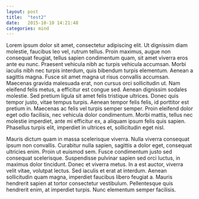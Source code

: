 ```yaml
---
layout: post
title:  "test2"
date:   2015-10-10 14:21:48
categories: mind
---
```


Lorem ipsum dolor sit amet, consectetur adipiscing elit. Ut dignissim diam molestie, faucibus leo vel, rutrum tellus. Proin maximus, augue non consequat feugiat, tellus sapien condimentum quam, sit amet viverra eros ante eu nunc. Praesent vehicula nibh ac turpis vehicula accumsan. Morbi iaculis nibh nec turpis interdum, quis bibendum turpis elementum. Aenean a sagittis magna. Fusce sit amet magna ut risus convallis accumsan. Maecenas gravida malesuada erat, non cursus orci sollicitudin ut. Nam eleifend felis metus, a efficitur est congue sed. Aenean dignissim sodales molestie. Sed pretium ligula sit amet felis tristique ultrices. Donec quis tempor justo, vitae tempus turpis. Aenean tempor felis felis, id porttitor est pretium in. Maecenas ac felis vel turpis semper semper. Proin eleifend dolor eget odio facilisis, nec vehicula dolor condimentum. Morbi mattis, tellus nec molestie imperdiet, ante mi efficitur ex, a aliquam ipsum felis quis sapien. Phasellus turpis elit, imperdiet in ultrices et, sollicitudin eget nisl.
<br>

Mauris dictum quam in massa scelerisque viverra. Nulla viverra consequat ipsum non convallis. Curabitur nulla sapien, sagittis a dolor eget, consequat ultricies enim. Proin ut euismod sem. Fusce condimentum justo sed consequat scelerisque. Suspendisse pulvinar sapien sed orci luctus, in maximus dolor tincidunt. Donec et viverra metus. In a est auctor, viverra velit vitae, volutpat lectus. Sed iaculis et erat at interdum. Aenean sollicitudin quam magna, imperdiet faucibus libero feugiat a. Mauris hendrerit sapien at tortor consectetur vestibulum. Pellentesque quis hendrerit enim, at imperdiet turpis. Nunc elementum semper facilisis.